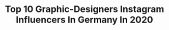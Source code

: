 ---
title: Top 10 Graphic-Designers Instagram Influencers In Germany In 2020
description: >-
  Find top graphic-designers Instagram influencers in Germany in 2020. Most popular hashtags: #happy #art #stayandwander.
platform: Instagram
hits: 51
text_top: Analyze the top-rated Instagram profiles on inBeat.
text_bottom: Our platform aggregates 51 Instagram influencers like this in Germany for you to connect with.
profiles:
  - username: "bouncing_betti"
    fullname: >-
      Betti  |  Salzburg
    bio: >-
      graphic designer with a big passion for • mountains • sports • photography • family member @salewa @atomicski 📧 bouncing_betti@gmx.at
    location: "Germany"
    followers: 19014
    engagement: 656
    commentsToLikes: 0.032320
    id: ck0u1iq3mx26o0i19n7pk3h7y
    verified: false
    hashtags: "#earlybird, #wanderlust, #wandern, #salewa"
  - username: "benny.yeboah"
    fullname: >-
      Benny Yeboah
    bio: >-
      97 | Model | Graphic Designer
    location: "Germany"
    followers: 4914
    engagement: 3159
    commentsToLikes: 0.024876
    id: ck8t05wv1qw9f0j78dw6iyanh
    verified: false
    hashtags: "#createcommune, #art, #backtominimal, #minimalism"
  - username: "szulcworks"
    fullname: >-
      Dorota Szulc
    bio: >-
      Good Trips Only 🌞 Photographer, Graphic Designer, Art Director Booking 📮 ds@deadpixelstd.com Management @ivy_creativemanagement Video with @arszenik
    location: "Germany"
    followers: 26255
    engagement: 371
    commentsToLikes: 0.019613
    id: ck0u703ku3hwx0i199uukxgt1
    verified: false
    hashtags: "#bujka, #johnniewalker, #35mm, #mamiya645afd"
  - username: "_sedaozer_"
    fullname: >-
      Seda Özer
    bio: >-
      🇹🇷🇹🇷🇹🇷 📸 photographer 💻 graphic designer ⚠️ gluten free ❤sedAden❤ #mynareklam @mynareklam #angelique @angeliqueizmir
    location: "Germany"
    followers: 10619
    engagement: 375
    commentsToLikes: 0.037280
    id: ck9wfi5anox4l0j78p7tuvy2c
    verified: false
    hashtags: "#mynareklam, #sabahlarolmas, #beklerken, #ku"
  - username: "nasen555"
    fullname: >-
      NanSen那森
    bio: >-
      @nansen555 🎈上海🇨🇳Shanghai 🎈🇲🇳Inner Mongolia 🎈💻graphic designer 🎈🖌️painter 🎈Art🎈gym🎈fashion🎈vacation🎈artist
    location: "Germany"
    followers: 17192
    engagement: 362
    commentsToLikes: 0.014850
    id: ck6uih3sgf1ss0j71ixq1a45b
    verified: false
    hashtags: "#gym, #fitness, #mens, #gymlife"
  - username: "doriglory3110"
    fullname: >-
      Doreen Albrecht | Photography
    bio: >-
      Graphic designer and digital Artist from Germany Photoshop, Indesign, Illustrator | ipad + Procreate My Art available on my website 👇🏻
    location: "Germany"
    followers: 18405
    engagement: 926
    commentsToLikes: 0.100294
    id: ck5cgoarsp81a0i11wbg37gm2
    verified: false
    hashtags: "#superb, #vizoturk, #igbest, #tv"
  - username: "carsontuna"
    fullname: >-
      Carsten Thun
    bio: >-
      PHOTOGRAPHER 📸 + GRAPHIC DESIGNER ✏️ HAMBURG / Olhão 🇵🇹 SECOND ACCOUNT: @roundtheworld_travels
    location: "Germany"
    followers: 28619
    engagement: 201
    commentsToLikes: 0.011647
    id: ck6u3sa18zl5k0j71imwjws3o
    verified: false
    hashtags: "#acrobatic, #pole, #dancer, #qsystem"
  - username: "katharinawildenhof"
    fullname: >-
      Katharina Wildenhof
    bio: >-
      ✖️ based in Berchtesgaden graphic designer, photographer and mountain lover ➖ say hi - katharinawildenhof@web.de
    location: "Germany"
    followers: 20123
    engagement: 754
    commentsToLikes: 0.059031
    id: ck0w0u5drg1p10i19nrv9leh6
    verified: false
    hashtags: "#roamtheplanet, #weroamabroad, #moodygrams, #fantasticearth"
  - username: "made.by.min"
    fullname: >-
      Melinda Coleman
    bio: >-
      Sewist, Sydneysider, graphic designer, wife
    location: "Germany"
    followers: 2545
    engagement: 1367
    commentsToLikes: 0.052981
    id: ckaowyun4b2kv0i78tzvl6r5f
    verified: false
    hashtags: "#memade, #millenialsewing, #pietrapants, #memademay2020"
  - username: "farzad.nikpey"
    fullname: >-
      PIC BY NIK Pʀᴏᴅᴜᴄᴛɪᴏɴ
    bio: >-
      🇮🇷🇩🇪 #Director|کارگردان #Producer|تهیه کننده #Photographer|عکاس #WebDesigner|طراح سایت #GraphicDesigner|گرافیست Iɴғᴏ@ғᴀʀᴢᴀᴅɴɪᴋᴘᴇʏ.ᴄᴏᴍ ғᴀʀᴢᴀᴅɴɪᴋᴘᴇʏ.ᴄᴏᴍ
    location: "Germany"
    followers: 31812
    engagement: 649
    commentsToLikes: 0.177547
    id: ck15udqphmo2k0i19bdt9tcuc
    verified: false
    hashtags: "#masih, #video, #modeling, #arash"
---